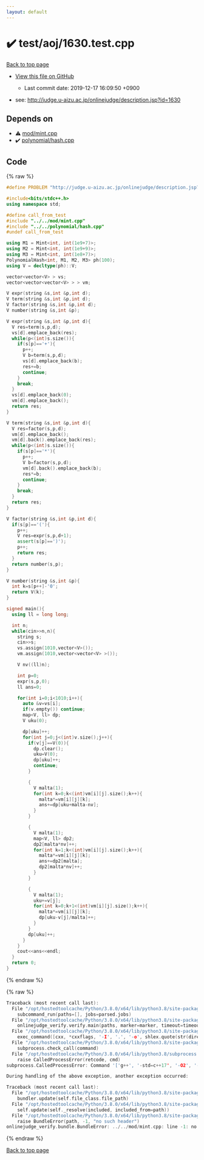 ```yaml
---
layout: default
---
```


<!-- mathjax config similar to math.stackexchange -->
<script type="text/javascript" async
  src="https://cdnjs.cloudflare.com/ajax/libs/mathjax/2.7.5/MathJax.js?config=TeX-MML-AM_CHTML">
</script>
<script type="text/x-mathjax-config">
  MathJax.Hub.Config({
    TeX: { equationNumbers: { autoNumber: "AMS" }},
    tex2jax: {
      inlineMath: [ ['$','$'] ],
      processEscapes: true
    },
    "HTML-CSS": { matchFontHeight: false },
    displayAlign: "left",
    displayIndent: "2em"
  });
</script>

<script type="text/javascript" src="https://cdnjs.cloudflare.com/ajax/libs/jquery/3.4.1/jquery.min.js"></script>
<script src="https://cdn.jsdelivr.net/npm/jquery-balloon-js@1.1.2/jquery.balloon.min.js" integrity="sha256-ZEYs9VrgAeNuPvs15E39OsyOJaIkXEEt10fzxJ20+2I=" crossorigin="anonymous"></script>
<script type="text/javascript" src="../../../assets/js/copy-button.js"></script>
<link rel="stylesheet" href="../../../assets/css/copy-button.css" />


# :heavy_check_mark: test/aoj/1630.test.cpp

<a href="../../../index.html">Back to top page</a>

* <a href="{{ site.github.repository_url }}/blob/master/test/aoj/1630.test.cpp">View this file on GitHub</a>
    - Last commit date: 2019-12-17 16:09:50 +0900


* see: <a href="http://judge.u-aizu.ac.jp/onlinejudge/description.jsp?id=1630">http://judge.u-aizu.ac.jp/onlinejudge/description.jsp?id=1630</a>


## Depends on

* :warning: <a href="../../../library/mod/mint.cpp.html">mod/mint.cpp</a>
* :heavy_check_mark: <a href="../../../library/polynomial/hash.cpp.html">polynomial/hash.cpp</a>


## Code

<a id="unbundled"></a>
{% raw %}
```cpp
#define PROBLEM "http://judge.u-aizu.ac.jp/onlinejudge/description.jsp?id=1630"

#include<bits/stdc++.h>
using namespace std;

#define call_from_test
#include "../../mod/mint.cpp"
#include "../../polynomial/hash.cpp"
#undef call_from_test

using M1 = Mint<int, int(1e9+7)>;
using M2 = Mint<int, int(1e9+9)>;
using M3 = Mint<int, int(1e8+7)>;
PolynomialHash<int, M1, M2, M3> ph(100);
using V = decltype(ph)::V;

vector<vector<V> > vs;
vector<vector<vector<V> > > vm;

V expr(string &s,int &p,int d);
V term(string &s,int &p,int d);
V factor(string &s,int &p,int d);
V number(string &s,int &p);

V expr(string &s,int &p,int d){
  V res=term(s,p,d);
  vs[d].emplace_back(res);
  while(p<(int)s.size()){
    if(s[p]=='+'){
      p++;
      V b=term(s,p,d);
      vs[d].emplace_back(b);
      res+=b;
      continue;
    }
    break;
  }
  vs[d].emplace_back(0);
  vm[d].emplace_back();
  return res;
}

V term(string &s,int &p,int d){
  V res=factor(s,p,d);
  vm[d].emplace_back();
  vm[d].back().emplace_back(res);
  while(p<(int)s.size()){
    if(s[p]=='*'){
      p++;
      V b=factor(s,p,d);
      vm[d].back().emplace_back(b);
      res*=b;
      continue;
    }
    break;
  }
  return res;
}

V factor(string &s,int &p,int d){
  if(s[p]=='('){
    p++;
    V res=expr(s,p,d+1);
    assert(s[p]==')');
    p++;
    return res;
  }
  return number(s,p);
}

V number(string &s,int &p){
  int k=s[p++]-'0';
  return V(k);
}

signed main(){
  using ll = long long;

  int n;
  while(cin>>n,n){
    string s;
    cin>>s;
    vs.assign(1010,vector<V>());
    vm.assign(1010,vector<vector<V> >());

    V nv((ll)n);

    int p=0;
    expr(s,p,0);
    ll ans=0;

    for(int i=0;i<1010;i++){
      auto &v=vs[i];
      if(v.empty()) continue;
      map<V, ll> dp;
      V uku(0);

      dp[uku]++;
      for(int j=0;j<(int)v.size();j++){
        if(v[j]==V(0)){
          dp.clear();
          uku=V(0);
          dp[uku]++;
          continue;
        }

        {
          V malta(1);
          for(int k=0;k<(int)vm[i][j].size();k++){
            malta*=vm[i][j][k];
            ans+=dp[uku+malta-nv];
          }
        }

        {
          V malta(1);
          map<V, ll> dp2;
          dp2[malta*nv]++;
          for(int k=1;k<(int)vm[i][j].size();k++){
            malta*=vm[i][j][k];
            ans+=dp2[malta];
            dp2[malta*nv]++;
          }
        }

        {
          V malta(1);
          uku+=v[j];
          for(int k=0;k+1<(int)vm[i][j].size();k++){
            malta*=vm[i][j][k];
            dp[uku-v[j]/malta]++;
          }
        }
        dp[uku]++;
      }
    }
    cout<<ans<<endl;
  }
  return 0;
}

```
{% endraw %}

<a id="bundled"></a>
{% raw %}
```cpp
Traceback (most recent call last):
  File "/opt/hostedtoolcache/Python/3.8.0/x64/lib/python3.8/site-packages/onlinejudge_verify/main.py", line 175, in main
    subcommand_run(paths=[], jobs=parsed.jobs)
  File "/opt/hostedtoolcache/Python/3.8.0/x64/lib/python3.8/site-packages/onlinejudge_verify/main.py", line 72, in subcommand_run
    onlinejudge_verify.verify.main(paths, marker=marker, timeout=timeout, jobs=jobs)
  File "/opt/hostedtoolcache/Python/3.8.0/x64/lib/python3.8/site-packages/onlinejudge_verify/verify.py", line 71, in main
    exec_command([cxx, *cxxflags, '-I', '.', '-o', shlex.quote(str(directory / 'a.out')), shlex.quote(str(path))])
  File "/opt/hostedtoolcache/Python/3.8.0/x64/lib/python3.8/site-packages/onlinejudge_verify/verify.py", line 26, in exec_command
    subprocess.check_call(command)
  File "/opt/hostedtoolcache/Python/3.8.0/x64/lib/python3.8/subprocess.py", line 364, in check_call
    raise CalledProcessError(retcode, cmd)
subprocess.CalledProcessError: Command '['g++', '-std=c++17', '-O2', '-Wall', '-g', '-I', '.', '-o', '.verify-helper/cache/9a267fd1c42d1001b78ef88b806279fc/a.out', 'test/aoj/DPL_5_C.test.cpp']' returned non-zero exit status 1.

During handling of the above exception, another exception occurred:

Traceback (most recent call last):
  File "/opt/hostedtoolcache/Python/3.8.0/x64/lib/python3.8/site-packages/onlinejudge_verify/docs.py", line 339, in write_contents
    bundler.update(self.file_class.file_path)
  File "/opt/hostedtoolcache/Python/3.8.0/x64/lib/python3.8/site-packages/onlinejudge_verify/bundle.py", line 150, in update
    self.update(self._resolve(included, included_from=path))
  File "/opt/hostedtoolcache/Python/3.8.0/x64/lib/python3.8/site-packages/onlinejudge_verify/bundle.py", line 52, in _resolve
    raise BundleError(path, -1, "no such header")
onlinejudge_verify.bundle.BundleError: ../../mod/mint.cpp: line -1: no such header

```
{% endraw %}

<a href="../../../index.html">Back to top page</a>

